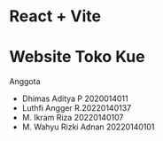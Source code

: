 # React + Vite
# Website Toko Kue

Anggota 
- Dhimas Aditya P 2020014011
- Luthfi Angger R.20220140137
- M. Ikram Riza 20220140107
- M. Wahyu Rizki Adnan 20220140101


